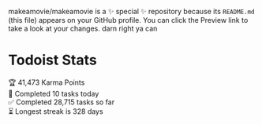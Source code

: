 makeamovie/makeamovie is a ✨ special ✨ repository because its `README.md` (this file) appears on your GitHub profile.
You can click the Preview link to take a look at your changes. darn right ya can

# Todoist Stats

<!-- TODO-IST:START -->
🏆  41,473 Karma Points           
🌸  Completed 10 tasks today           
✅  Completed 28,715 tasks so far           
⏳  Longest streak is 328 days
<!-- TODO-IST:END -->